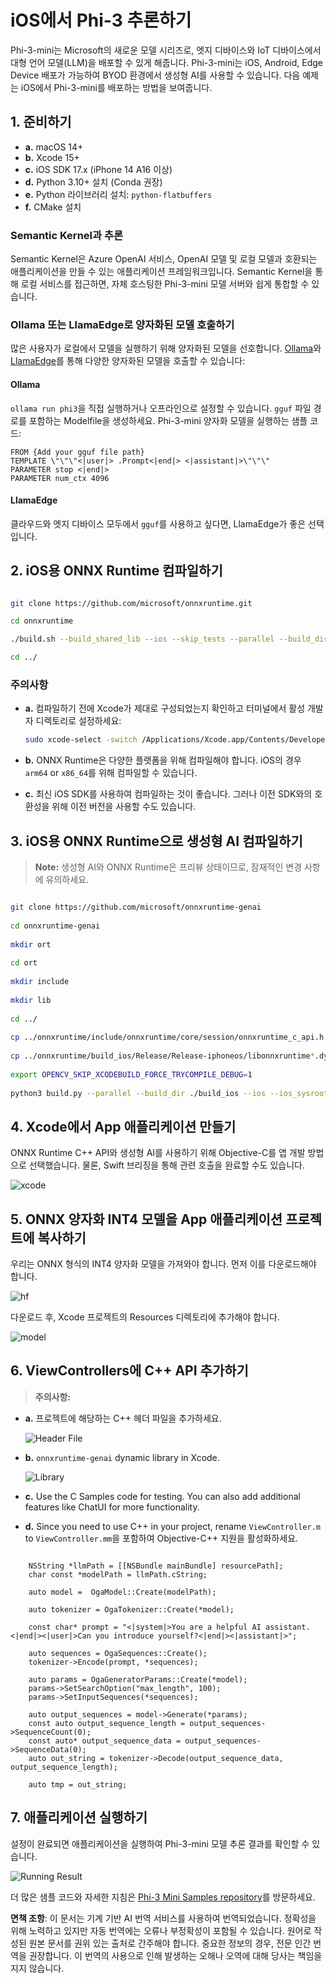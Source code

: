 # **iOS에서 Phi-3 추론하기**

Phi-3-mini는 Microsoft의 새로운 모델 시리즈로, 엣지 디바이스와 IoT 디바이스에서 대형 언어 모델(LLM)을 배포할 수 있게 해줍니다. Phi-3-mini는 iOS, Android, Edge Device 배포가 가능하여 BYOD 환경에서 생성형 AI를 사용할 수 있습니다. 다음 예제는 iOS에서 Phi-3-mini를 배포하는 방법을 보여줍니다.

## **1. 준비하기**

- **a.** macOS 14+
- **b.** Xcode 15+
- **c.** iOS SDK 17.x (iPhone 14 A16 이상)
- **d.** Python 3.10+ 설치 (Conda 권장)
- **e.** Python 라이브러리 설치: `python-flatbuffers`
- **f.** CMake 설치

### Semantic Kernel과 추론

Semantic Kernel은 Azure OpenAI 서비스, OpenAI 모델 및 로컬 모델과 호환되는 애플리케이션을 만들 수 있는 애플리케이션 프레임워크입니다. Semantic Kernel을 통해 로컬 서비스를 접근하면, 자체 호스팅한 Phi-3-mini 모델 서버와 쉽게 통합할 수 있습니다.

### Ollama 또는 LlamaEdge로 양자화된 모델 호출하기

많은 사용자가 로컬에서 모델을 실행하기 위해 양자화된 모델을 선호합니다. [Ollama](https://ollama.com)와 [LlamaEdge](https://llamaedge.com)를 통해 다양한 양자화된 모델을 호출할 수 있습니다:

#### **Ollama**

`ollama run phi3`을 직접 실행하거나 오프라인으로 설정할 수 있습니다. `gguf` 파일 경로를 포함하는 Modelfile을 생성하세요. Phi-3-mini 양자화 모델을 실행하는 샘플 코드:

```gguf
FROM {Add your gguf file path}
TEMPLATE \"\"\"<|user|> .Prompt<|end|> <|assistant|>\"\"\"
PARAMETER stop <|end|>
PARAMETER num_ctx 4096
```

#### **LlamaEdge**

클라우드와 엣지 디바이스 모두에서 `gguf`를 사용하고 싶다면, LlamaEdge가 좋은 선택입니다.

## **2. iOS용 ONNX Runtime 컴파일하기**

```bash

git clone https://github.com/microsoft/onnxruntime.git

cd onnxruntime

./build.sh --build_shared_lib --ios --skip_tests --parallel --build_dir ./build_ios --ios --apple_sysroot iphoneos --osx_arch arm64 --apple_deploy_target 17.5 --cmake_generator Xcode --config Release

cd ../

```

### **주의사항**

- **a.** 컴파일하기 전에 Xcode가 제대로 구성되었는지 확인하고 터미널에서 활성 개발자 디렉토리로 설정하세요:

    ```bash
    sudo xcode-select -switch /Applications/Xcode.app/Contents/Developer
    ```

- **b.** ONNX Runtime은 다양한 플랫폼을 위해 컴파일해야 합니다. iOS의 경우 `arm64` or `x86_64`를 위해 컴파일할 수 있습니다.

- **c.** 최신 iOS SDK를 사용하여 컴파일하는 것이 좋습니다. 그러나 이전 SDK와의 호환성을 위해 이전 버전을 사용할 수도 있습니다.

## **3. iOS용 ONNX Runtime으로 생성형 AI 컴파일하기**

> **Note:** 생성형 AI와 ONNX Runtime은 프리뷰 상태이므로, 잠재적인 변경 사항에 유의하세요.

```bash

git clone https://github.com/microsoft/onnxruntime-genai
 
cd onnxruntime-genai
 
mkdir ort
 
cd ort
 
mkdir include
 
mkdir lib
 
cd ../
 
cp ../onnxruntime/include/onnxruntime/core/session/onnxruntime_c_api.h ort/include
 
cp ../onnxruntime/build_ios/Release/Release-iphoneos/libonnxruntime*.dylib* ort/lib
 
export OPENCV_SKIP_XCODEBUILD_FORCE_TRYCOMPILE_DEBUG=1
 
python3 build.py --parallel --build_dir ./build_ios --ios --ios_sysroot iphoneos --ios_arch arm64 --ios_deployment_target 17.5 --cmake_generator Xcode --cmake_extra_defines CMAKE_XCODE_ATTRIBUTE_CODE_SIGNING_ALLOWED=NO

```

## **4. Xcode에서 App 애플리케이션 만들기**

ONNX Runtime C++ API와 생성형 AI를 사용하기 위해 Objective-C를 앱 개발 방법으로 선택했습니다. 물론, Swift 브리징을 통해 관련 호출을 완료할 수도 있습니다.

![xcode](../../../../translated_images/xcode.2817f1d089dc7d09ba6a41361db7052567d63f714062e2e4325b0e0895ccb4c4.ko.png)

## **5. ONNX 양자화 INT4 모델을 App 애플리케이션 프로젝트에 복사하기**

우리는 ONNX 형식의 INT4 양자화 모델을 가져와야 합니다. 먼저 이를 다운로드해야 합니다.

![hf](../../../../translated_images/hf.dd843c3e95f3b462a3d5f06dbbb17c1f1a33b87688c1cda4d990084ef71a4eed.ko.png)

다운로드 후, Xcode 프로젝트의 Resources 디렉토리에 추가해야 합니다.

![model](../../../../translated_images/model.2b8e95a590e70374b2294b16f8ae18c9110239a550e64dc034d6bc16d37e0106.ko.png)

## **6. ViewControllers에 C++ API 추가하기**

> **주의사항:**

- **a.** 프로젝트에 해당하는 C++ 헤더 파일을 추가하세요.

  ![Header File](../../../../translated_images/head.7eeb79e1de8f375590e7a5c54fcc8278d265fee3135ebce9c8e241e08d823f7c.ko.png)

- **b.** `onnxruntime-genai` dynamic library in Xcode.

  ![Library](../../../../translated_images/lib.9388329df08543518d094d14c8ca0c8e6f0ce264ee68630a8c5c3d783355b6d1.ko.png)

- **c.** Use the C Samples code for testing. You can also add additional features like ChatUI for more functionality.

- **d.** Since you need to use C++ in your project, rename `ViewController.m` to `ViewController.mm`을 포함하여 Objective-C++ 지원을 활성화하세요.

```objc

    NSString *llmPath = [[NSBundle mainBundle] resourcePath];
    char const *modelPath = llmPath.cString;

    auto model =  OgaModel::Create(modelPath);

    auto tokenizer = OgaTokenizer::Create(*model);

    const char* prompt = "<|system|>You are a helpful AI assistant.<|end|><|user|>Can you introduce yourself?<|end|><|assistant|>";

    auto sequences = OgaSequences::Create();
    tokenizer->Encode(prompt, *sequences);

    auto params = OgaGeneratorParams::Create(*model);
    params->SetSearchOption("max_length", 100);
    params->SetInputSequences(*sequences);

    auto output_sequences = model->Generate(*params);
    const auto output_sequence_length = output_sequences->SequenceCount(0);
    const auto* output_sequence_data = output_sequences->SequenceData(0);
    auto out_string = tokenizer->Decode(output_sequence_data, output_sequence_length);
    
    auto tmp = out_string;

```

## **7. 애플리케이션 실행하기**

설정이 완료되면 애플리케이션을 실행하여 Phi-3-mini 모델 추론 결과를 확인할 수 있습니다.

![Running Result](../../../../translated_images/result.a2debbd16a6697a8cbd23dadff703358ea87eee7d68f0643b83707a578ca73e8.ko.jpg)

더 많은 샘플 코드와 자세한 지침은 [Phi-3 Mini Samples repository](https://github.com/Azure-Samples/Phi-3MiniSamples/tree/main/ios)를 방문하세요.

**면책 조항**:
이 문서는 기계 기반 AI 번역 서비스를 사용하여 번역되었습니다. 정확성을 위해 노력하고 있지만 자동 번역에는 오류나 부정확성이 포함될 수 있습니다. 원어로 작성된 원본 문서를 권위 있는 출처로 간주해야 합니다. 중요한 정보의 경우, 전문 인간 번역을 권장합니다. 이 번역의 사용으로 인해 발생하는 오해나 오역에 대해 당사는 책임을 지지 않습니다.